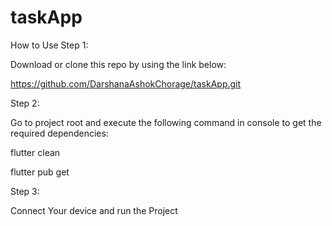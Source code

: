 # taskApp
How to Use
Step 1:

Download or clone this repo by using the link below:

https://github.com/DarshanaAshokChorage/taskApp.git

Step 2:

Go to project root and execute the following command in console to get the required dependencies:

flutter clean

flutter pub get 

Step 3:


Connect Your device and run the Project

